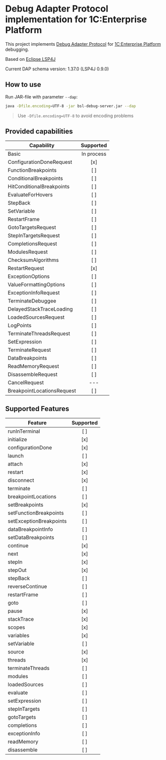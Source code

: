 # Debug Adapter Protocol implementation for 1С:Enterprise Platform

This project implements [Debug Adapter Protocol](https://microsoft.github.io/debug-adapter-protocol/) for [1C:Enterprise Platform](https://1c-dn.com/) debugging.

Based on [Eclipse LSP4J](https://github.com/eclipse/lsp4j)

Current DAP schema version: 1.37.0 (LSP4J 0.9.0)

## How to use

Run JAR-file with parameter `--dap`:
```sh
java -Dfile.encoding=UTF-8 -jar bsl-debug-server.jar --dap
```
> Use `-Dfile.encoding=UTF-8` to avoid encoding problems

## Provided capabilities

| Capability                 | Supported |
| ---------------------------|:---------:|
| Basic                      | In process |
| ConfigurationDoneRequest   | [х] |
| FunctionBreakpoints        | [ ] |
| ConditionalBreakpoints     | [ ] |
| HitConditionalBreakpoints  | [ ] |
| EvaluateForHovers          | [ ] |
| StepBack                   | [ ] |
| SetVariable                | [ ] |
| RestartFrame               | [ ] |
| GotoTargetsRequest         | [ ] |
| StepInTargetsRequest       | [ ] |
| CompletionsRequest         | [ ] |
| ModulesRequest             | [ ] |
| ChecksumAlgorithms         | [ ] |
| RestartRequest             | [х] |
| ExceptionOptions           | [ ] |
| ValueFormattingOptions     | [ ] |
| ExceptionInfoRequest       | [ ] |
| TerminateDebuggee          | [ ] |
| DelayedStackTraceLoading   | [ ] |
| LoadedSourcesRequest       | [ ] |
| LogPoints                  | [ ] |
| TerminateThreadsRequest    | [ ] |
| SetExpression              | [ ] |
| TerminateRequest           | [ ] |
| DataBreakpoints            | [ ] |
| ReadMemoryRequest          | [ ] |
| DisassembleRequest         | [ ] |
| CancelRequest              | --- |
| BreakpointLocationsRequest | [ ] |

## Supported Features

| Feature                 | Supported |
| ------------------------|:---------:|
| runInTerminal           | [ ] |
| initialize              | [x] |
| configurationDone       | [x] |
| launch                  | [ ] |
| attach                  | [х] |
| restart                 | [х] |
| disconnect              | [х] |
| terminate               | [ ] |
| breakpointLocations     | [ ] |
| setBreakpoints          | [х] |
| setFunctionBreakpoints  | [ ] |
| setExceptionBreakpoints | [ ] |
| dataBreakpointInfo      | [ ] |
| setDataBreakpoints      | [ ] |
| continue                | [х] |
| next                    | [x] |
| stepIn                  | [х] |
| stepOut                 | [х] |
| stepBack                | [ ] |
| reverseContinue         | [ ] |
| restartFrame            | [ ] |
| goto                    | [ ] |
| pause                   | [х] |
| stackTrace              | [х] |
| scopes                  | [х] |
| variables               | [х] |
| setVariable             | [ ] |
| source                  | [х] |
| threads                 | [х] |
| terminateThreads        | [ ] |
| modules                 | [ ] |
| loadedSources           | [ ] |
| evaluate                | [ ] |
| setExpression           | [ ] |
| stepInTargets           | [ ] |
| gotoTargets             | [ ] |
| completions             | [ ] |
| exceptionInfo           | [ ] |
| readMemory              | [ ] |
| disassemble             | [ ] |
